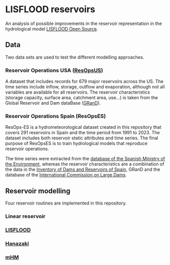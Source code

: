# LISFLOOD reservoirs

An analysis of possible improvements in the reservoir representation in the hydrological model [LISFLOOD Open Source](https://github.com/ec-jrc/lisflood-code). 


## Data

Two data sets are used to test the different modelling approaches.

### Reservoir Operations USA ([ResOpsUS](https://www.nature.com/articles/s41597-022-01134-7))

A dataset that includes records for 679 major reservoirs across the US. The time series include inflow, storage, outflow and evaporation, although not all variables are available for all reservoirs. The reservoir characteristics (storage capacity, surface area, catchment area, use...) is taken from the Global Reservoir and Dam dataBase ([GRanD](https://www.globaldamwatch.org/grand/)).

### Reservoir Operations Spain (ResOpsES)

ResOps-ES is a hydrometeorological dataset created in this repository that covers 291 reservoirs in Spain and the time period from 1991 to 2023. The dataset includes both reservoir static attributes and time series. The final purpose of ResOpsES is to train hydrological models that reproduce reservoir operations.

The time series were extracted from the [database of the Spanish Ministry of the Environment](https://ceh.cedex.es/anuarioaforos/default.asp), whereas the reservoir characteristics are a combination of the data in the [Inventory of Dams and Reservoirs of Spain](https://www.miteco.gob.es/es/agua/temas/seguridad-de-presas-y-embalses/inventario-presas-y-embalses.html), GRanD and the database of the [International Commission on Large Dams](https://www.icold-cigb.org/).

## Reservoir modelling

Four reservoir routines are implemented in this repository.

### Linear reservoir

### [LISFLOOD](https://ec-jrc.github.io/lisflood-model/3_03_optLISFLOOD_reservoirs/)

### [Hanazaki](https://agupubs.onlinelibrary.wiley.com/doi/full/10.1029/2021MS002944)

### [mHM](https://agupubs.onlinelibrary.wiley.com/doi/10.1029/2023WR035433)

